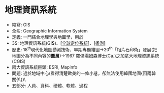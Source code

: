 # 地理資訊系統

- 縮寫: GIS
- 全名: Geographic Information System
- 定義: 一門結合地理學與地圖學，用於
- 3S: 地理資訊系統(GI**S**)、[[全球定位系統]](GP**S**)、[[遙測]](R**S**)
- 歷史: 18<sup>th</sup>現代化地圖勘測技術、早期專題繪圖->20<sup>th</sup>「相片石印術」發展(把地圖分為不同內容的**圖層**)->1967 羅傑湯姆森博士(Ca.)之加拿大地理資訊系統(CGIS)
- 兩大資訊系統巨頭: ESRI, Mapinfo
- 問題: 過於地域中心(看得清楚歐美的一條小巷，卻無法使用韓國地圖{因兩韓關係})\
- 五部分: 人員、資料、硬體、軟體、過程
